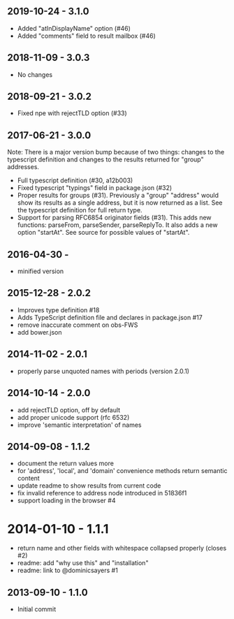 ## 2019-10-24 - 3.1.0

- Added "atInDisplayName" option (#46)
- Added "comments" field to result mailbox (#46)

## 2018-11-09 - 3.0.3

- No changes

## 2018-09-21 - 3.0.2

- Fixed npe with rejectTLD option (#33)

## 2017-06-21 - 3.0.0

Note: There is a major version bump because of two things: changes to the typescript definition and changes to the
results returned for "group" addresses.

- Full typescript definition (#30, a12b003)
- Fixed typescript "typings" field in package.json (#32)
- Proper results for groups (#31). Previously a "group" "address" would show its results as a single address, but it is
  now returned as a list. See the typescript definition for full return type.
- Support for parsing RFC6854 originator fields (#31). This adds new functions: parseFrom, parseSender, parseReplyTo. It
  also adds a new option "startAt". See source for possible values of "startAt".

## 2016-04-30 -

- minified version

## 2015-12-28 - 2.0.2

- Improves type definition #18
- Adds TypeScript definition file and declares in package.json #17
- remove inaccurate comment on obs-FWS
- add bower.json

## 2014-11-02 - 2.0.1

- properly parse unquoted names with periods (version 2.0.1)

## 2014-10-14 - 2.0.0

- add rejectTLD option, off by default
- add proper unicode support (rfc 6532)
- improve 'semantic interpretation' of names

## 2014-09-08 - 1.1.2

- document the return values more
- for 'address', 'local', and 'domain' convenience methods return semantic content
- update readme to show results from current code
- fix invalid reference to address node introduced in 51836f1
- support loading in the browser #4

# 2014-01-10 - 1.1.1

- return name and other fields with whitespace collapsed properly (closes #2)
- readme: add "why use this" and "installation"
- readme: link to @dominicsayers #1

## 2013-09-10 - 1.1.0

- Initial commit
